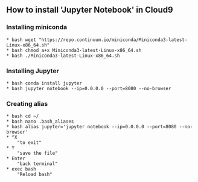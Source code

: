 ## How to install 'Jupyter Notebook' in Cloud9

### Installing miniconda
    * bash wget "https://repo.continuum.io/miniconda/Miniconda3-latest-Linux-x86_64.sh"
    * bash chmod a+x Miniconda3-latest-Linux-x86_64.sh
    * bash ./Miniconda3-latest-Linux-x86_64.sh

### Installing Jupyter
    * bash conda install jupyter
    * bash jupyter notebook --ip=0.0.0.0 --port=8080 --no-browser

### Creating alias
    * bash cd ~/
    * bash nano .bash_aliases
    * bash alias jupyter='jupyter notebook --ip=0.0.0.0 --port=8080 --no-browser'
    * ^X 
        "to exit"
    * Y 
        "save the file"
    * Enter
        "back terminal"
    * exec bash
        "Reload bash"